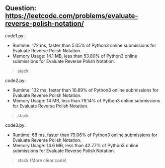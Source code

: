 ## Question: https://leetcode.com/problems/evaluate-reverse-polish-notation/

code1.py:
* Runtime: 172 ms, faster than 5.05% of Python3 online submissions for Evaluate Reverse Polish Notation.
* Memory Usage: 14.1 MB, less than 53.80% of Python3 online submissions for Evaluate Reverse Polish Notation.
>stack

code2.py:
* Runtime: 132 ms, faster than 10.89% of Python3 online submissions for Evaluate Reverse Polish Notation.
* Memory Usage: 14 MB, less than 79.14% of Python3 online submissions for Evaluate Reverse Polish Notation.
>stack

code3.py:
* Runtime: 68 ms, faster than 79.06% of Python3 online submissions for Evaluate Reverse Polish Notation.
* Memory Usage: 14.6 MB, less than 42.77% of Python3 online submissions for Evaluate Reverse Polish Notation.
>stack (More clear code)